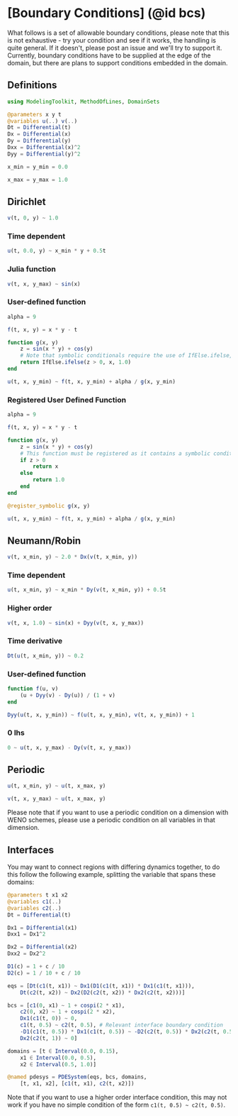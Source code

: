 # [Boundary Conditions] (@id bcs)

What follows is a set of allowable boundary conditions, please note that this is not exhaustive - try your condition and see if it works, the handling is quite general. If it doesn't, please post an issue and we'll try to support it. Currently, boundary conditions have to be supplied at the edge of the domain, but there are plans to support conditions embedded in the domain.

## Definitions

```julia
using ModelingToolkit, MethodOfLines, DomainSets

@parameters x y t
@variables u(..) v(..)
Dt = Differential(t)
Dx = Differential(x)
Dy = Differential(y)
Dxx = Differential(x)^2
Dyy = Differential(y)^2

x_min = y_min = 0.0

x_max = y_max = 1.0
```

## Dirichlet

```julia
v(t, 0, y) ~ 1.0
```

### Time dependent

```julia
u(t, 0.0, y) ~ x_min * y + 0.5t
```

### Julia function

```julia
v(t, x, y_max) ~ sin(x)
```

### User-defined function

```julia
alpha = 9

f(t, x, y) = x * y - t

function g(x, y)
    z = sin(x * y) + cos(y)
    # Note that symbolic conditionals require the use of IfElse.ifelse, or registration
    return IfElse.ifelse(z > 0, x, 1.0)
end

u(t, x, y_min) ~ f(t, x, y_min) + alpha / g(x, y_min)
```

### Registered User Defined Function

```julia
alpha = 9

f(t, x, y) = x * y - t

function g(x, y)
    z = sin(x * y) + cos(y)
    # This function must be registered as it contains a symbolic conditional
    if z > 0
        return x
    else
        return 1.0
    end
end

@register_symbolic g(x, y)

u(t, x, y_min) ~ f(t, x, y_min) + alpha / g(x, y_min)
```

## Neumann/Robin

```julia
v(t, x_min, y) ~ 2.0 * Dx(v(t, x_min, y))
```

### Time dependent

```julia
u(t, x_min, y) ~ x_min * Dy(v(t, x_min, y)) + 0.5t
```

### Higher order

```julia
v(t, x, 1.0) ~ sin(x) + Dyy(v(t, x, y_max))
```

### Time derivative

```julia
Dt(u(t, x_min, y)) ~ 0.2
```

### User-defined function

```julia
function f(u, v)
    (u + Dyy(v) - Dy(u)) / (1 + v)
end

Dyy(u(t, x, y_min)) ~ f(u(t, x, y_min), v(t, x, y_min)) + 1
```

### 0 lhs

```julia
0 ~ u(t, x, y_max) - Dy(v(t, x, y_max))
```

## Periodic

```julia
u(t, x_min, y) ~ u(t, x_max, y)

v(t, x, y_max) ~ u(t, x_max, y)
```

Please note that if you want to use a periodic condition on a dimension with WENO schemes, please use a periodic condition on all variables in that dimension.

## Interfaces

You may want to connect regions with differing dynamics together, to do this follow the following example, splitting the variable that spans these domains:

```julia
@parameters t x1 x2
@variables c1(..)
@variables c2(..)
Dt = Differential(t)

Dx1 = Differential(x1)
Dxx1 = Dx1^2

Dx2 = Differential(x2)
Dxx2 = Dx2^2

D1(c) = 1 + c / 10
D2(c) = 1 / 10 + c / 10

eqs = [Dt(c1(t, x1)) ~ Dx1(D1(c1(t, x1)) * Dx1(c1(t, x1))),
    Dt(c2(t, x2)) ~ Dx2(D2(c2(t, x2)) * Dx2(c2(t, x2)))]

bcs = [c1(0, x1) ~ 1 + cospi(2 * x1),
    c2(0, x2) ~ 1 + cospi(2 * x2),
    Dx1(c1(t, 0)) ~ 0,
    c1(t, 0.5) ~ c2(t, 0.5), # Relevant interface boundary condition
    -D1(c1(t, 0.5)) * Dx1(c1(t, 0.5)) ~ -D2(c2(t, 0.5)) * Dx2(c2(t, 0.5)), # Higher order interface condition
    Dx2(c2(t, 1)) ~ 0]

domains = [t ∈ Interval(0.0, 0.15),
    x1 ∈ Interval(0.0, 0.5),
    x2 ∈ Interval(0.5, 1.0)]

@named pdesys = PDESystem(eqs, bcs, domains,
    [t, x1, x2], [c1(t, x1), c2(t, x2)])
```

Note that if you want to use a higher order interface condition, this may not work if you have no simple condition of the form `c1(t, 0.5) ~ c2(t, 0.5)`.
